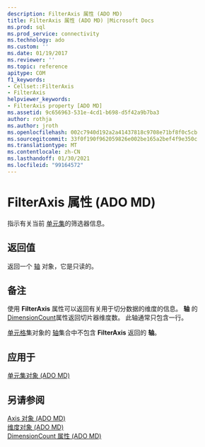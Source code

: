 ```yaml
---
description: FilterAxis 属性 (ADO MD)
title: FilterAxis 属性 (ADO MD) |Microsoft Docs
ms.prod: sql
ms.prod_service: connectivity
ms.technology: ado
ms.custom: ''
ms.date: 01/19/2017
ms.reviewer: ''
ms.topic: reference
apitype: COM
f1_keywords:
- Cellset::FilterAxis
- FilterAxis
helpviewer_keywords:
- FilterAxis property [ADO MD]
ms.assetid: 9c656963-531e-4cd1-b698-d5f42a9b7ba3
author: rothja
ms.author: jroth
ms.openlocfilehash: 002c7940d192a2a41437818c9708e71bf8f0c5cb
ms.sourcegitcommit: 33f0f190f962059826e002be165a2bef4f9e350c
ms.translationtype: MT
ms.contentlocale: zh-CN
ms.lasthandoff: 01/30/2021
ms.locfileid: "99164572"
---
```

# <a name="filteraxis-property-ado-md"></a>FilterAxis 属性 (ADO MD)
指示有关当前 [单元集](./cellset-object-ado-md.md)的筛选器信息。  
  
## <a name="return-values"></a>返回值  
 返回一个 [轴](./axis-object-ado-md.md) 对象，它是只读的。  
  
## <a name="remarks"></a>备注  
 使用 **FilterAxis** 属性可以返回有关用于切分数据的维度的信息。 **轴** 的 [DimensionCount](./dimensioncount-property-ado-md.md)属性返回切片器维度数。 此轴通常只包含一行。  
  
 [单元格](./cellset-object-ado-md.md)集对象的 [轴](./axes-collection-ado-md.md)集合中不包含 **FilterAxis** 返回的 **轴**。  
  
## <a name="applies-to"></a>应用于  
 [单元集对象 (ADO MD)](./cellset-object-ado-md.md)  
  
## <a name="see-also"></a>另请参阅  
 [Axis 对象 (ADO MD) ](./axis-object-ado-md.md)   
 [维度对象 (ADO MD) ](./dimension-object-ado-md.md)   
 [DimensionCount 属性 (ADO MD)](./dimensioncount-property-ado-md.md)